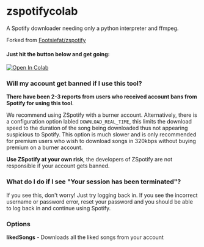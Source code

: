 # zspotifycolab
A Spotify downloader needing only a python interpreter and ffmpeg.

Forked from [Footsiefat/zspotify](https://github.com/Footsiefat/zspotify)

#### Just hit the button below and get going:
<a href="https://colab.research.google.com/github/Ori5000/zspotifycolab/blob/main/zspotify.ipynb" target="_parent"><img src="https://colab.research.google.com/assets/colab-badge.svg" alt="Open In Colab"/></a>

### Will my account get banned if I use this tool?

**There have been 2-3 reports from users who received account bans from Spotify for using this tool**.

We recommend using ZSpotify with a burner account. 
Alternatively, there is a configuration option labled ```DOWNLOAD_REAL_TIME```, this limits the download speed to the duration of the song being downloaded thus not appearing suspicious to Spotify.
This option is much slower and is only recommended for premium users who wish to download songs in 320kbps without buying premium on a burner account.

**Use ZSpotify at your own risk**, the developers of ZSpotify are not responsible if your account gets banned.

### What do I do if I see "Your session has been terminated"?

If you see this, don't worry! Just try logging back in. If you see the incorrect username or password error, reset your password and you should be able to log back in and continue using Spotify.

### Options
**likedSongs** - Downloads all the liked songs from your account
